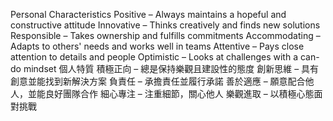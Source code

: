 Personal Characteristics
Positive – Always maintains a hopeful and constructive attitude
Innovative – Thinks creatively and finds new solutions
Responsible – Takes ownership and fulfills commitments
Accommodating – Adapts to others' needs and works well in teams
Attentive – Pays close attention to details and people
Optimistic – Looks at challenges with a can-do mindset
個人特質
積極正向 – 總是保持樂觀且建設性的態度
創新思維 – 具有創意並能找到新解決方案
負責任 – 承擔責任並履行承諾
善於適應 – 願意配合他人，並能良好團隊合作
細心專注 – 注重細節，關心他人
樂觀進取 – 以積極心態面對挑戰
